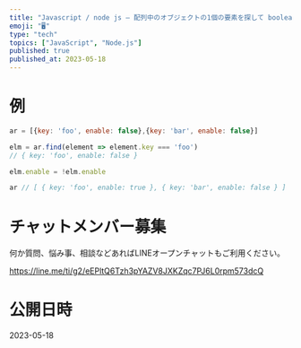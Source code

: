 ```yaml
---
title: "Javascript / node js – 配列中のオブジェクトの1個の要素を探して boolean (true/false)を反転させる"
emoji: "🖥"
type: "tech"
topics: ["JavaScript", "Node.js"]
published: true
published_at: 2023-05-18
---
```


# 例

```js
ar = [{key: 'foo', enable: false},{key: 'bar', enable: false}]

elm = ar.find(element => element.key === 'foo')
// { key: 'foo', enable: false }

elm.enable = !elm.enable

ar // [ { key: 'foo', enable: true }, { key: 'bar', enable: false } ]
```



# チャットメンバー募集


何か質問、悩み事、相談などあればLINEオープンチャットもご利用ください。

https://line.me/ti/g2/eEPltQ6Tzh3pYAZV8JXKZqc7PJ6L0rpm573dcQ



# 公開日時

2023-05-18
